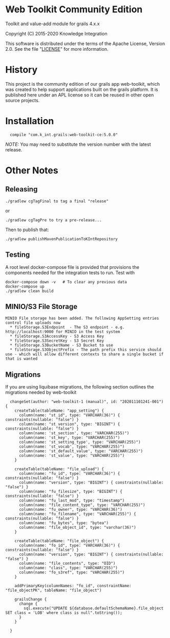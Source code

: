# Web Toolkit Community Edition
Toolkit and value-add module for grails 4.x.x

Copyright (C) 2015-2020 Knowledge Integration

This software is distributed under the terms of the Apache License,
Version 2.0. See the file "[LICENSE](LICENSE)" for more information.

# History

This project is the community edition of our grails app web-toolkit, which was created
to help support applications built on the grails platform. It is published here under an 
APL license so it can be reused in other open source projects.

# Installation

```
  compile "com.k_int.grails:web-toolkit-ce:5.0.0"
```
_NOTE:_ You may need to substitute the version number with the latest release.

# Other Notes

## Releasing
```
./gradlew cgTagFinal to tag a final "release"
```

or

```
./gradlew cgTagPre to try a pre-release...
```

Then to publish that:
```
./gradlew publishMavenPublicationToKIntRepository
```

## Testing

A root level docker-compose file is provided that provisions the components needed for the integration tests to run. Test with

    docker-compose down -v   # To clear any previous data
    docker-compose up
    ./gradlew clean build

## MINIO/S3 File Storage

    MINIO File storage has been added. The following AppSetting entries control file uploads now
      * fileStorage.S3Endpoint  - The S3 endpoint - e.g. http://localhost:9000 for MINIO in the test system
      * fileStorage.S3AccessKey - S3 Access Key
      * fileStorage.S3SecretKey - S3 Secret Key
      * fileStorage.S3BucketName - S3 Bucket to use
      * fileStorage.S3ObjectPrefix - The path prefix this service should use - which will allow different contexts to share a single bucket if that is wanted


## Migrations

  If you are using liquibase migrations, the following section outlines the migrations needed by web-toolkit

```
  changeSet(author: "web-toolkit-1 (manual)", id: "202011101241-001") {
    createTable(tableName: "app_setting") {
      column(name: "st_id", type: "VARCHAR(36)") { constraints(nullable: "false") }
      column(name: "st_version", type: "BIGINT") { constraints(nullable: "false") }
      column(name: 'st_section', type: "VARCHAR(255)")
      column(name: 'st_key', type: "VARCHAR(255)")
      column(name: 'st_setting_type', type: "VARCHAR(255)")
      column(name: 'st_vocab', type: "VARCHAR(255)")
      column(name: 'st_default_value', type: "VARCHAR(255)")
      column(name: 'st_value', type: "VARCHAR(255)")
    }

    createTable(tableName: "file_upload") {
      column(name: "fu_id", type: "VARCHAR(36)") { constraints(nullable: "false") }
      column(name: "version", type: "BIGINT") { constraints(nullable: "false") }
      column(name: "fu_filesize", type: "BIGINT") { constraints(nullable: "false") }
      column(name: "fu_last_mod", type: "timestamp")
      column(name: "file_content_type", type: "VARCHAR(255)")
      column(name: "fu_owner", type: "VARCHAR(36)")
      column(name: "fu_filename", type: "VARCHAR(255)") { constraints(nullable: "false") }
      column(name: "fu_bytes", type: "bytea")
      column(name: "file_object_id", type: "varchar(36)")
    }

    createTable(tableName: "file_object") {
      column(name: "fo_id", type: "VARCHAR(36)") { constraints(nullable: "false") }
      column(name: "version", type: "BIGINT") { constraints(nullable: "false") }
      column(name: "file_contents", type: "OID")
      column(name: "class", type: "VARCHAR(255)")
      column(name: "fo_s3ref", type: "VARCHAR(255)")
    }

    addPrimaryKey(columnNames: "fo_id", constraintName: "file_objectPK", tableName: "file_object")

    grailsChange {
      change {
        sql.execute("UPDATE ${database.defaultSchemaName}.file_object SET class = 'LOB' where class is null".toString());
      }
    }

  }


```
